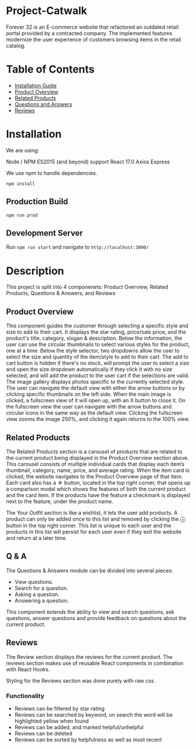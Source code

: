 # Project-Catwalk

Forever 32 is an E-commerce website that refactored an outdated retail portal provided by a contracted company. The implemented features modernize the user experience of customers browsing items in the retail catalog.

# Table of Contents

* [Installation Guide](https://github.com/Sarahs-Minions/Project-Catwalk/blob/testing/README.md#installation)
* [Product Overview](https://github.com/Sarahs-Minions/Project-Catwalk/blob/testing/README.md#overview)  
* [Related Products](https://github.com/Sarahs-Minions/Project-Catwalk/blob/testing/README.md#related-items)  
* [Questions and Answers](https://github.com/Sarahs-Minions/Project-Catwalk/blob/testing/README.md#qa)  
* [Reviews](https://github.com/Sarahs-Minions/Project-Catwalk/blob/testing/README.md#reviews)  

# Installation
We are using:

Node / NPM
ES2015 (and beyond) support
React 17.0
Axios
Express


We use npm to handle dependencies.

```
npm install
```

## Production Build
```
npm run prod
```
## Development Server
Run ```npm run start``` and navigate to ```http://localhost:3000/```

# Description
This project is split into 4 componenets: Product Overview, Related Products, Questions & Answers, and Reviews

## Product Overview

This component guides the customer through selecting a specific style and size to add to their cart.
It displays the star rating, price/sale price, and the product's title, category, slogan & description.
Below the information, the user can use the circular thumbnails to select various styles for the product, one at a time.
Below the style selector, two dropdowns allow the user to select the size and quantity of the item/style to add to their cart.
The add to cart button is hidden if there's no stock, will prompt the user to select a size and open the size dropdown automatically if they click it with no size selected, and will add the product to the user cart if the selections are valid.
The image gallery displays photos specific to the currently selected style. The user can navigate the default view with either the arrow buttons or by clicking specific thumbnails on the left side.
When the main image is clicked, a fullscreen view of it will open up, with an X button to close it. On the fullscreen view the user can navigate with the arrow buttons and circular icons in the same way as the default view. Clicking the fullscreen view zooms the image 250%, and clicking it again returns to the 100% view.

## Related Products
The Related Products section is a carousel of products that are related to the current product being displayed in the Product Overview section above. This carousel consists of multiple individual cards that display each item’s thumbnail, category, name, price, and average rating. When the item card is clicked, the website navigates to the Product Overview page of that item. Each card also has a ☆ button, located in the top right corner, that opens up a comparison modal which shows the features of both the current product and the card item. If the products have the feature a checkmark is displayed next to the feature, under the product name.

The Your Outfit section is like a wishlist, it lets the user add products. A product can only be added once to this list and removed by clicking the ⓧ button in the top right corner.  This list is unique to each user and the products in this list will persist for each user even if they exit the website and return at a later time.


## Q & A
The Questions & Answers module can be divided into several pieces:  
* View questions.  
* Search for a question.  
* Asking a question.  
* Answering a question.  

This component extends the ability to view and search questions, ask questions, answer questions and provide feedback on questions about the current product. 



## Reviews
The Review section displays the reviews for the current product. The reviews section makes use of reusable React components in combination with React Hooks. 

Styling for the Reviews section was done purely with raw css.

### Functionality
- Reviews can be filtered by star rating
- Reviews can be searched by keyword, on search the word will be highlighted yellow when found
- Reviews can be added, and marked helpful/unhelpful
- Reviews can be deleted
- Reviews can be sorted by helpfulness as well as most recent
